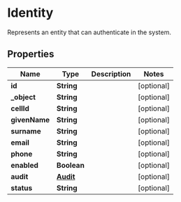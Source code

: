 

# Identity

Represents an entity that can authenticate in the system.
## Properties

Name | Type | Description | Notes
------------ | ------------- | ------------- | -------------
**id** | **String** |  |  [optional]
**_object** | **String** |  |  [optional]
**cellId** | **String** |  |  [optional]
**givenName** | **String** |  |  [optional]
**surname** | **String** |  |  [optional]
**email** | **String** |  |  [optional]
**phone** | **String** |  |  [optional]
**enabled** | **Boolean** |  |  [optional]
**audit** | [**Audit**](Audit.md) |  |  [optional]
**status** | **String** |  |  [optional]



